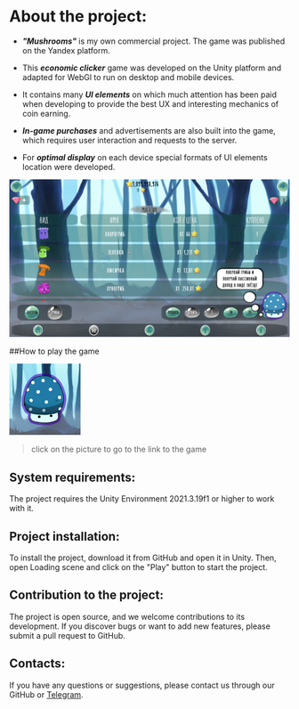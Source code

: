 # About the project:

* ___"Mushrooms"___ is my own commercial project. The game was published on the Yandex platform.

* This ___economic clicker___ game was developed on the Unity platform and adapted for WebGl to run on desktop and mobile devices. 

* It contains many ___UI elements___ on which much attention has been paid when developing to provide the best UX and interesting mechanics of coin earning. 

* ___In-game purchases___ and advertisements are also built into the game, which requires user interaction and requests to the server. 

* For ___optimal display___ on each device special formats of UI elements location were developed. 

![game link](Game.jpg)

##How to play the game

[![game link](Logo.png)](https://yandex.ru/games/app/215916#app-id=215916&catalog-session-uid=catalog-66dab6c9-5221-5176-a44a-0e98cefb7a23-1680806839716-10e7&rtx-reqid=13105632162353440822&pos=%7B%22listType%22%3A%22played%22%2C%22tabCategory%22%3A%22new%22%7D)

>click on the picture to go to the link to the game

## System requirements:

The project requires the Unity Environment 2021.3.19f1 or higher to work with it.

## Project installation:

To install the project, download it from GitHub and open it in Unity. Then, open Loading scene and click on the "Play" button to start the project.

## Contribution to the project:

The project is open source, and we welcome contributions to its development. If you discover bugs or want to add new features, please submit a pull request to GitHub.

## Contacts:

If you have any questions or suggestions, please contact us through our GitHub or [Telegram](https://t.me/janitoor13).